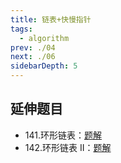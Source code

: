```yaml
---
title: 链表+快慢指针
tags:
  - algorithm
prev: ./04
next: ./06
sidebarDepth: 5
---
```


## 延伸题目
- 141.环形链表：[题解](../leetCode/0141)
- 142.环形链表 II：[题解](../leetCode/0142)

